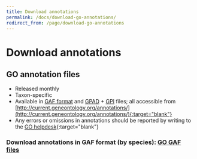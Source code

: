```yaml
---
title: Download annotations
permalink: /docs/download-go-annotations/
redirect_from: /page/download-go-annotations
---
```


# Download annotations 
## GO annotation files
+ Released monthly
+ Taxon-specific
+ Available in [GAF format](/docs/go-annotation-file-gaf-format-2.1/) and [GPAD](/docs/gene-product-association-data-gpad-format/) + [GPI](/docs/gene-product-information-gpi-format/) files; all accessible from [http://current.geneontology.org/annotations/](http://current.geneontology.org/annotations/){:target="blank"}
+ Any errors or omissions in annotations should be reported by writing to the [GO helpdesk](http://help.geneontology.org/){:target="blank"}

### Download annotations in GAF format (by species): [GO GAF files](http://current.geneontology.org/products/pages/downloads.html)
